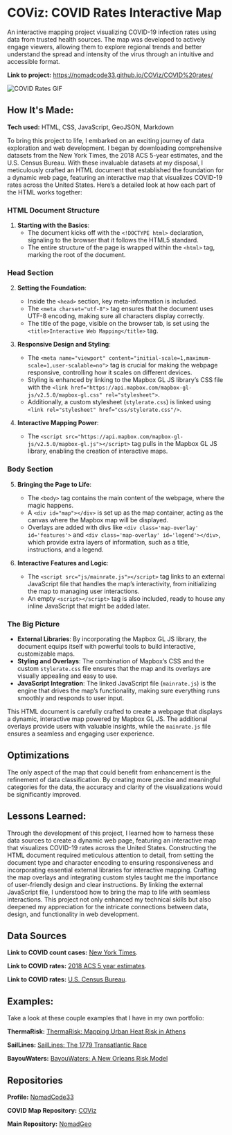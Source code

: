 # COViz: COVID Rates Interactive Map
An interactive mapping project visualizing COVID-19 infection rates using data from trusted health sources. The map was developed to actively engage viewers, allowing them to explore regional trends and better understand the spread and intensity of the virus through an intuitive and accessible format.

**Link to project:** https://nomadcode33.github.io/COViz/COVID%20rates/

<img src="./HealthViz-COVID Rates Index.gif" img alt = "COVID Rates GIF"/>

## How It's Made:

**Tech used:** HTML, CSS, JavaScript, GeoJSON, Markdown

To bring this project to life, I embarked on an exciting journey of data exploration and web development. I began by downloading comprehensive datasets from the New York Times, the 2018 ACS 5-year estimates, and the U.S. Census Bureau. With these invaluable datasets at my disposal, I meticulously crafted an HTML document that established the foundation for a dynamic web page, featuring an interactive map that visualizes COVID-19 rates across the United States. Here’s a detailed look at how each part of the HTML works together:

### HTML Document Structure

1. **Starting with the Basics**:
    - The document kicks off with the `<!DOCTYPE html>` declaration, signaling to the browser that it follows the HTML5 standard.
    - The entire structure of the page is wrapped within the `<html>` tag, marking the root of the document.

### Head Section

2. **Setting the Foundation**:
    - Inside the `<head>` section, key meta-information is included.
    - The `<meta charset="utf-8">` tag ensures that the document uses UTF-8 encoding, making sure all characters display correctly.
    - The title of the page, visible on the browser tab, is set using the `<title>Interactive Web Mapping</title>` tag.

3. **Responsive Design and Styling**:
    - The `<meta name="viewport" content="initial-scale=1,maximum-scale=1,user-scalable=no">` tag is crucial for making the webpage responsive, controlling how it scales on different devices.
    - Styling is enhanced by linking to the Mapbox GL JS library’s CSS file with the `<link href="https://api.mapbox.com/mapbox-gl-js/v2.5.0/mapbox-gl.css" rel="stylesheet">`.
    - Additionally, a custom stylesheet (`stylerate.css`) is linked using `<link rel="stylesheet" href="css/stylerate.css"/>`.

4. **Interactive Mapping Power**:
    - The `<script src="https://api.mapbox.com/mapbox-gl-js/v2.5.0/mapbox-gl.js"></script>` tag pulls in the Mapbox GL JS library, enabling the creation of interactive maps.

### Body Section

5. **Bringing the Page to Life**:
    - The `<body>` tag contains the main content of the webpage, where the magic happens.
    - A `<div id="map"></div>` is set up as the map container, acting as the canvas where the Mapbox map will be displayed.
    - Overlays are added with divs like `<div class='map-overlay' id='features'>` and `<div class='map-overlay' id='legend'></div>`, which provide extra layers of information, such as a title, instructions, and a legend.

6. **Interactive Features and Logic**:
    - The `<script src="js/mainrate.js"></script>` tag links to an external JavaScript file that handles the map’s interactivity, from initializing the map to managing user interactions.
    - An empty `<script></script>` tag is also included, ready to house any inline JavaScript that might be added later.

### The Big Picture

- **External Libraries**: By incorporating the Mapbox GL JS library, the document equips itself with powerful tools to build interactive, customizable maps.
- **Styling and Overlays**: The combination of Mapbox’s CSS and the custom `stylerate.css` file ensures that the map and its overlays are visually appealing and easy to use.
- **JavaScript Integration**: The linked JavaScript file (`mainrate.js`) is the engine that drives the map’s functionality, making sure everything runs smoothly and responds to user input.

This HTML document is carefully crafted to create a webpage that displays a dynamic, interactive map powered by Mapbox GL JS. The additional overlays provide users with valuable insights, while the `mainrate.js` file ensures a seamless and engaging user experience.

## Optimizations

The only aspect of the map that could benefit from enhancement is the refinement of data classification. By creating more precise and meaningful categories for the data, the accuracy and clarity of the visualizations would be significantly improved.

## Lessons Learned:

Through the development of this project, I learned how to harness these data sources to create a dynamic web page, featuring an interactive map that visualizes COVID-19 rates across the United States. Constructing the HTML document required meticulous attention to detail, from setting the document type and character encoding to ensuring responsiveness and incorporating essential external libraries for interactive mapping. Crafting the map overlays and integrating custom styles taught me the importance of user-friendly design and clear instructions. By linking the external JavaScript file, I understood how to bring the map to life with seamless interactions. This project not only enhanced my technical skills but also deepened my appreciation for the intricate connections between data, design, and functionality in web development.

## Data Sources
**Link to COVID count cases:** [New York Times](https://github.com/nytimes/covid-19-data/blob/43d32dde2f87bd4dafbb7d23f5d9e878124018b8/live/us-counties.csv).

**Link to COVID rates:** [2018 ACS 5 year estimates](https://data.census.gov/cedsci/table?g=0100000US%24050000&d=ACS%205-Year%20Estimates%20Data%20Profiles&tid=ACSDP5Y2018.DP05&hidePreview=true).

**Link to COVID rates:** [U.S. Census Bureau](https://www.census.gov/geographies/mapping-files/time-series/geo/carto-boundary-file.html).

## Examples:
Take a look at these couple examples that I have in my own portfolio:

**ThermaRisk:** [ThermaRisk: Mapping Urban Heat Risk in Athens](https://github.com/NomadCode33/NomadGeo/tree/main/GreenMap%20Initiative/ThermaRisk)

**SailLines:** [SailLines: The 1779 Transatlantic Race](https://github.com/NomadCode33/NomadGeo/tree/main/CartoCraft/SailLines)

**BayouWaters:** [BayouWaters: A New Orleans Risk Model](https://github.com/NomadCode33/NomadGeo/tree/main/BayouWaters)

## Repositories
**Profile:** [NomadCode33](https://github.com/NomadCode33)

**COVID Map Repository:** [COViz](https://github.com/NomadCode33/NomadGeo/tree/main/COViz)

**Main Repository:** [NomadGeo](https://github.com/NomadCode33/NomadGeo)